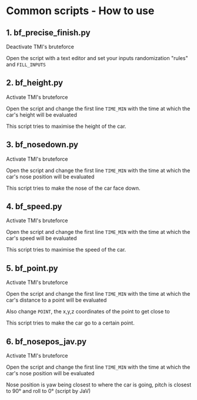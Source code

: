 # Common scripts - How to use
## 1. bf_precise_finish.py
Deactivate TMI's bruteforce 

Open the script with a text editor and set your inputs randomization "rules" and `FILL_INPUTS`


## 2. bf_height.py
Activate TMI's bruteforce 

Open the script and change the first line `TIME_MIN` with the time at which the car's height will be evaluated

This script tries to maximise the height of the car.

## 3. bf_nosedown.py
Activate TMI's bruteforce 

Open the script and change the first line `TIME_MIN` with the time at which the car's nose position will be evaluated

This script tries to make the nose of the car face down.

## 4. bf_speed.py
Activate TMI's bruteforce 

Open the script and change the first line `TIME_MIN` with the time at which the car's speed will be evaluated

This script tries to maximise the speed of the car.

## 5. bf_point.py
Activate TMI's bruteforce 

Open the script and change the first line `TIME_MIN` with the time at which the car's distance to a point will be evaluated

Also change `POINT`, the x,y,z coordinates of the point to get close to

This script tries to make the car go to a certain point.

## 6. bf_nosepos_jav.py
Activate TMI's bruteforce 

Open the script and change the first line `TIME_MIN` with the time at which the car's nose position will be evaluated

Nose position is yaw being closest to where the car is going, pitch is closest to 90° and roll to 0° (script by JaV)
